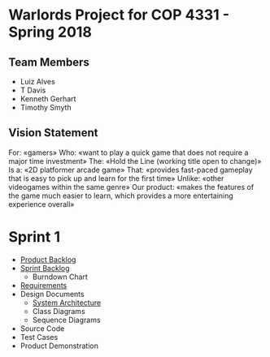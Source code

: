 # Warlords Project for COP 4331 - Spring 2018

## Team Members

- Luiz Alves
- T Davis
- Kenneth Gerhart
- Timothy Smyth

## Vision Statement

For: «gamers»
Who: «want to play a quick game that does not require a major time investment»
The: «Hold the Line (working title open to change)»
Is a: «2D platformer arcade game»
That: «provides fast-paced gameplay that is easy to pick up and learn for the first time»
Unlike: «other videogames within the same genre»
Our product: «makes the features of the game much easier to learn, which provides a more entertaining experience overall»

# Sprint 1

- [Product Backlog](https://github.com/kgminer/Warlords/blob/master/sprint1/product_backlog.md)
- [Sprint Backlog](https://github.com/kgminer/Warlords/blob/master/sprint1/sprint_backlog)
  - Burndown Chart
- [Requirements](https://github.com/kgminer/Warlords/blob/master/sprint1/requirements.md)
- Design Documents
  - [System Architecture](https://github.com/kgminer/Warlords/blob/master/sprint1/architecture.md)
  - Class Diagrams
  - Sequence Diagrams
- Source Code
- Test Cases
- Product Demonstration
